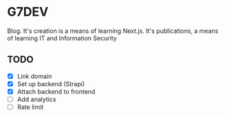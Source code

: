 # G7DEV

Blog. It's creation is a means of learning Next.js. It's publications, a means of learning IT and Information Security

## TODO

- [x] Link domain
- [x] Set up backend (Strapi)
- [x] Attach backend to frontend
- [ ] Add analytics
- [ ] Rate limit
